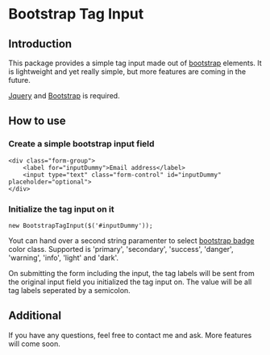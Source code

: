 # Bootstrap Tag Input
## Introduction
This package provides a simple tag input made out of [bootstrap](https://getbootstrap.com/) elements. It is lightweight and yet really simple, but more features are coming in the future.

[Jquery](https://jquery.com/) and [Bootstrap](https://getbootstrap.com/) is required.

## How to use
### Create a simple bootstrap input field

	<div class="form-group">
	    <label for="inputDummy">Email address</label>
	    <input type="text" class="form-control" id="inputDummy" placeholder="optional">
	</div>
### Initialize the tag input on it

    new BootstrapTagInput($('#inputDummy'));
    
Yout can hand over a second string paramenter to select [bootstrap badge](https://getbootstrap.com/docs/4.4/components/badge/) color class. Supported is 'primary', 'secondary', 'success', 'danger', 'warning', 'info', 'light' and 'dark'.

On submitting the form including the input, the tag labels will be sent from the original input field you initialized the tag input on. The value will be all tag labels seperated by a semicolon.

## Additional
If you have any questions, feel free to contact me and ask. More features will come soon.